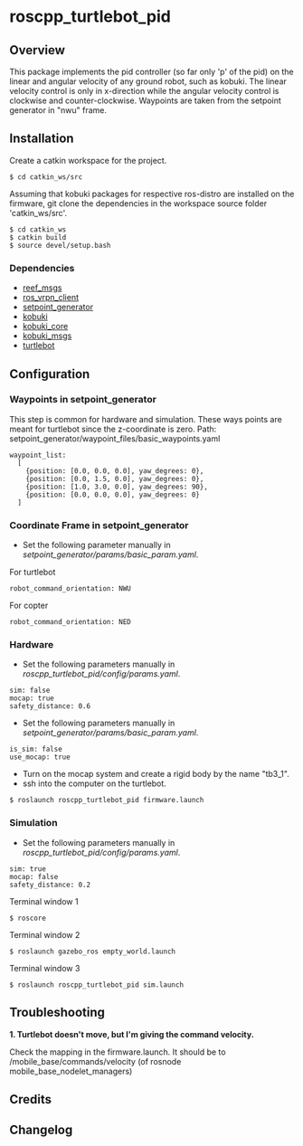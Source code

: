 # roscpp_turtlebot_pid

## Overview
This package implements the pid controller (so far only 'p' of the pid) on the linear and angular velocity of any ground robot, such as kobuki. The linear velocity control is only in x-direction while the angular velocity control is clockwise and counter-clockwise. Waypoints are taken from the setpoint generator in "nwu" frame.

## Installation
Create a catkin workspace for the project.
```
$ cd catkin_ws/src
```
Assuming that kobuki packages for respective ros-distro are installed on the firmware, git clone the dependencies in the workspace source folder 'catkin_ws/src'.
```
$ cd catkin_ws
$ catkin build
$ source devel/setup.bash
```

### Dependencies
- [reef_msgs]
- [ros_vrpn_client]
- [setpoint_generator]
- [kobuki]
- [kobuki_core]
- [kobuki_msgs]
- [turtlebot]


## Configuration
### Waypoints in setpoint_generator
This step is common for hardware and simulation. These ways points are meant for turtlebot since the z-coordinate is zero.
Path: setpoint_generator/waypoint_files/basic_waypoints.yaml
```
waypoint_list:
  [
    {position: [0.0, 0.0, 0.0], yaw_degrees: 0},
    {position: [0.0, 1.5, 0.0], yaw_degrees: 0},
    {position: [1.0, 3.0, 0.0], yaw_degrees: 90},
    {position: [0.0, 0.0, 0.0], yaw_degrees: 0}
  ]
```

### Coordinate Frame in setpoint_generator
- Set the following parameter manually in *setpoint_generator/params/basic_param.yaml*.

For turtlebot
```
robot_command_orientation: NWU
```
For copter
```
robot_command_orientation: NED
```

### Hardware
- Set the following parameters manually in *roscpp_turtlebot_pid/config/params.yaml*.
```
sim: false
mocap: true
safety_distance: 0.6
```
- Set the following parameters manually in *setpoint_generator/params/basic_param.yaml*.
```
is_sim: false
use_mocap: true
```
- Turn on the mocap system and create a rigid body by the name "tb3_1".
- ssh into the computer on the turtlebot.
```
$ roslaunch roscpp_turtlebot_pid firmware.launch
```

### Simulation
- Set the following parameters manually in *roscpp_turtlebot_pid/config/params.yaml*.
```
sim: true
mocap: false
safety_distance: 0.2
```
Terminal window 1
```
$ roscore
```
Terminal window 2
```
$ roslaunch gazebo_ros empty_world.launch
```
Terminal window 3
```
$ roslaunch roscpp_turtlebot_pid sim.launch
```

## Troubleshooting
**1. Turtlebot doesn't move, but I'm giving the command velocity.**

Check the mapping in the firmware.launch. It should be to /mobile_base/commands/velocity (of rosnode mobile_base_nodelet_managers)

## Credits

## Changelog


[reef_msgs]: http://192.168.1.101/infrastructure/reef_msgs
[setpoint_generator]: http://192.168.1.101/AVL-Summer-18/setpoint_generator
[ros_vrpn_client]: http://192.168.1.101/infrastructure/ros_vrpn_client
[kobuki]: https://github.com/yujinrobot/kobuki
[kobuki_core]: https://github.com/yujinrobot/kobuki_core
[kobuki_msgs]: https://github.com/yujinrobot/kobuki_msgs
[turtlebot]: https://github.com/turtlebot/turtlebot
